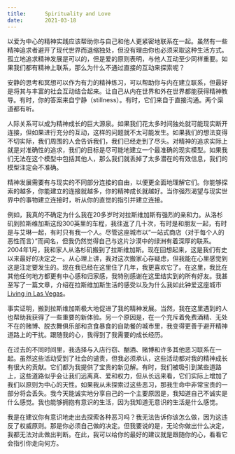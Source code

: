 ```yaml
---
title:      Spirituality and Love
date:       2021-03-18
---
```


以爱为中心的精神实践应该帮助你与自己和他人更紧密地联系在一起。虽然有一些精神追求者避开了现代世界而退缩独处，但没有理由你也必须采取这种生活方式。孤立地追求精神发展是可以的，但是爱的原则表明，与他人互动至少同样重要。如果我们都有精神上联系，那么为什么不通过直接的互动来探索呢？

安静的思考和冥想可以作为有力的精神练习，可以帮助你与内在建立联系，但最好是将其与丰富的社会互动结合起来。让自己从内在世界和外在世界都能获得精神教导。有时，你的答案来自宁静（stillness）。有时，它们来自于直接沟通。两个渠道都有听。

人际关系可以成为精神成长的巨大源泉。如果我们花太多时间独处就可能现实断开连接，但如果进行充分的互动，这样的问题就不太可能发生。如果我们的想法变得不切实际，我们周围的人会告诉我们，我们已经走到了尽头。对精神的追求实际上就是对准确性的追求，我们的目标是尽可能地建立一个最准确的现实模型。如果我们无法在这个模型中包括其他人，那么我们就丢掉了太多潜在的有效信息，我们的模型注定会不准确。

精神发展需要有与现实的不同部分连接的自由，以便更全面地理解它们。你能够探索的越多，你能建立的连接就越多，你的精神成长就越好。当你强烈渴望与现实世界中的事物建立连接时，听从你的直觉的指引并建立连接。

例如，我真的不确定为什么我在20多岁时对拉斯维加斯有强烈的亲和力。从洛杉矶到拉斯维加斯这段300英里的车程，我往返了几十次，有时是和朋友一起，有时是与艾琳一起，有时只有我一个人。尽管这座城市以“一站式商店（对于每个人的恶性而言）”而闻名，但我仍然觉得自己与这片沙漠中的绿洲有着深厚的联系。 2004年1月，我和家人从洛杉矶搬到了拉斯维加斯。现在回想起来，这是我们有史以来最好的决定之一。从心理上讲，我对这次搬家心存疑虑，但我能在心里感觉到这是注定要发生的。现在我已经在这里住了几年，我更喜欢它了。在这里，我比在其他任何地方都更有中心感和归家感，我特别感谢在这里结实到的所有好友。我甚至写了一篇文章，介绍在拉斯维加斯生活的感受以及为什么我如此钟爱这座城市 [Living in Las Vegas](https://stevepavlina.com/blog/2007/08/living-in-las-vegas/)。

事实证明，搬到拉斯维加斯极大地促进了我的精神发展。当然，我在这里遇到的人也帮助我获得了一些重要的新体验。另一个原因是，在一个充斥着免费酒精、无处不在的赌博、脱衣舞俱乐部和贪食暴食的自助餐的城市里，我变得更善于避开精神道路上的干扰。跟随我的心，我得到了我需要的成长经历。

在过去的不同时间里，我选择与入店行窃、酗酒、赌博和许多其他恶习联系在一起。虽然这些活动受到了社会的谴责，但我必须承认，这些活动都对我的精神成长有很大的贡献。它们都为我提供了宝贵的新见解。有时，我们被吸引到某些道路上，这些道路似乎会让我们远离真、爱和权力，但从长远来看，它们实际上增加了我们以原则为中心的天性。如果我从未探索过这些恶习，那我生命中非常宝贵的一部分将会丢失。我今天能诚实地分享自己的一个主要原因是，我知道自己不诚实是什么感觉。我也能够拥抱有意识的生活，因为我知道无意识的生活是什么感觉。

我是在建议你有意识地走出去探索各种恶习吗？我无法告诉你该怎么做，因为这违反了权威原则。那是你必须自己做的决定。但我要说的是，无论你做出什么决定，我都无法对此做出判断。在此，我可以给你的最好的建议就是跟随你的心，看看它会指引你走向何方。